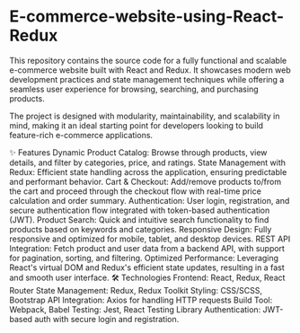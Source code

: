 # E-commerce-website-using-React-Redux
This repository contains the source code for a fully functional and scalable e-commerce website built with React and Redux. It showcases modern web development practices and state management techniques while offering a seamless user experience for browsing, searching, and purchasing products.

The project is designed with modularity, maintainability, and scalability in mind, making it an ideal starting point for developers looking to build feature-rich e-commerce applications.

✨ Features
Dynamic Product Catalog: Browse through products, view details, and filter by categories, price, and ratings.
State Management with Redux: Efficient state handling across the application, ensuring predictable and performant behavior.
Cart & Checkout: Add/remove products to/from the cart and proceed through the checkout flow with real-time price calculation and order summary.
Authentication: User login, registration, and secure authentication flow integrated with token-based authentication (JWT).
Product Search: Quick and intuitive search functionality to find products based on keywords and categories.
Responsive Design: Fully responsive and optimized for mobile, tablet, and desktop devices.
REST API Integration: Fetch product and user data from a backend API, with support for pagination, sorting, and filtering.
Optimized Performance: Leveraging React's virtual DOM and Redux's efficient state updates, resulting in a fast and smooth user interface.
🛠 Technologies
Frontend: React, Redux, React Router
State Management: Redux, Redux Toolkit
Styling: CSS/SCSS, Bootstrap
API Integration: Axios for handling HTTP requests
Build Tool: Webpack, Babel
Testing: Jest, React Testing Library
Authentication: JWT-based auth with secure login and registration.
